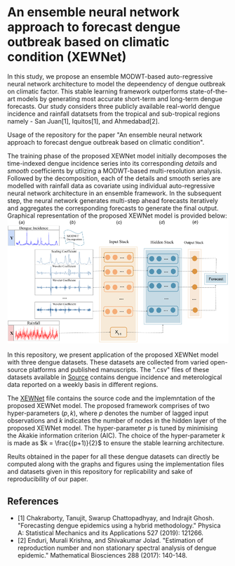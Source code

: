 # An ensemble neural network approach to forecast dengue outbreak based on climatic condition (XEWNet)

In this study, we propose an ensemble MODWT-based auto-regressive neural network architecture to model the depeendency of dengue outbreak on climatic factor. This stable learning framework outperforms state-of-the-art models by generating most accurate short-term and long-term dengue forecasts. Our study considers three publicly available real-world dengue incidence and rainfall datatsets from the tropical and sub-tropical regions namely - San Juan[1], Iquitos[1], and Ahmedabad[2].

Usage of the repository for the paper "An ensemble neural network approach to forecast dengue outbreak based on climatic condition".

The training phase of the proposed XEWNet model initially decomposes the time-indexed dengue incidence series into its corresponding *details* and *smooth* coefficients by utlizing a MODWT-based multi-resolution analysis. Followed by the decomposition, each of the details and smooth series are modelled with rainfall data as covariate using individual auto-regressive neural network architecture in an ensemble framework. In the subsequent step, the neural network generates multi-step ahead forecasts iteratively and aggregates the corresponding forecasts to generate the final output. Graphical representation of the proposed XEWNet model is provided below:
![Model_Img_mod](https://github.com/mad-stat/XEWNet/blob/main/Model/XEWNet_Model.png)

In this repository, we present application of the proposed XEWNet model with three dengue datasets. These datasets are collected from varied open-source platforms and published manuscripts. The ".csv" files of these datasets available in [Source](https://github.com/mad-stat/XEWNet/tree/main/Dataset) contains dengue incidence and meterological data reported on a weekly basis in different regions. 
  
The [XEWNet](https://github.com/mad-stat/XEWNet/blob/main/Model/Proposed_XEWNet.R) file contains the source code and the implemntation of the proposed XEWNet model. The proposed framework comprises of two hyper-parameters $(p,k)$, where $p$ denotes the number of lagged input observations and $k$ indicates the number of nodes in the hidden layer of the proposed XEWNet model. The hyper-parameter $p$ is tuned by minimising the Akakie information criterion (AIC). The choice of the hyper-parameter $k$ is made as $k = \frac{(p+1)}{2}$ to ensure the stable learning architecture.

Reults obtained in the paper for all these dengue datasets can directly be computed along with the graphs and figures using the implementation files and datasets given in this repository for replicability and sake of reproducibility of our paper.

## References
* <a id="1">[1]</a> Chakraborty, Tanujit, Swarup Chattopadhyay, and Indrajit Ghosh. "Forecasting dengue epidemics using a hybrid methodology." Physica A: Statistical Mechanics and its Applications 527 (2019): 121266.
* <a id="2">[2]</a> Enduri, Murali Krishna, and Shivakumar Jolad. "Estimation of reproduction number and non stationary spectral analysis of dengue epidemic." Mathematical Biosciences 288 (2017): 140-148.
